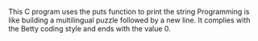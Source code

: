 This C program uses the puts function to print the string Programming is like building a multilingual puzzle followed by a new line. It complies with the Betty coding style and ends with the value 0.
